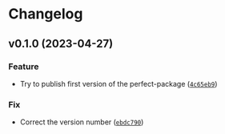 # Changelog

<!--next-version-placeholder-->

## v0.1.0 (2023-04-27)
### Feature
* Try to publish first version of the perfect-package ([`4c65eb9`](https://github.com/timothestes/perfect-package/commit/4c65eb9e7b3dc4ffea01b956222aa99c0459d3c6))

### Fix
* Correct the version number ([`ebdc790`](https://github.com/timothestes/perfect-package/commit/ebdc7904c76df99c19531adc10d95e5d6eb8c2a0))
